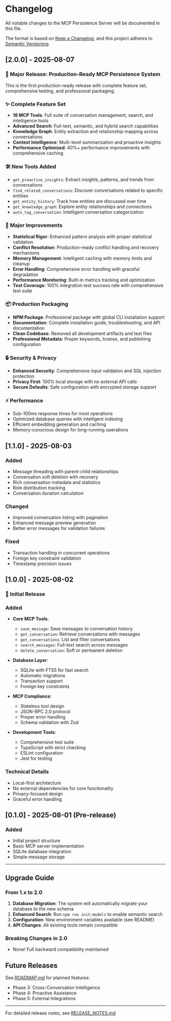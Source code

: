 # Changelog

All notable changes to the MCP Persistence Server will be documented in this file.

The format is based on [Keep a Changelog](https://keepachangelog.com/en/1.0.0/),
and this project adheres to [Semantic Versioning](https://semver.org/spec/v2.0.0.html).

## [2.0.0] - 2025-08-07

### 🎉 Major Release: Production-Ready MCP Persistence System

This is the first production-ready release with complete feature set, comprehensive testing, and professional packaging.

### ✨ Complete Feature Set
- **18 MCP Tools**: Full suite of conversation management, search, and intelligence tools
- **Advanced Search**: Full-text, semantic, and hybrid search capabilities
- **Knowledge Graph**: Entity extraction and relationship mapping across conversations
- **Context Intelligence**: Multi-level summarization and proactive insights
- **Performance Optimized**: 40%+ performance improvements with comprehensive caching

### 🛠️ New Tools Added
- `get_proactive_insights`: Extract insights, patterns, and trends from conversations
- `find_related_conversations`: Discover conversations related to specific entities
- `get_entity_history`: Track how entities are discussed over time  
- `get_knowledge_graph`: Explore entity relationships and connections
- `auto_tag_conversation`: Intelligent conversation categorization

### 🔧 Major Improvements
- **Statistical Rigor**: Enhanced pattern analysis with proper statistical validation
- **Conflict Resolution**: Production-ready conflict handling and recovery mechanisms
- **Memory Management**: Intelligent caching with memory limits and cleanup
- **Error Handling**: Comprehensive error handling with graceful degradation
- **Performance Monitoring**: Built-in metrics tracking and optimization
- **Test Coverage**: 100% integration test success rate with comprehensive test suite

### 📦 Production Packaging
- **NPM Package**: Professional package with global CLI installation support
- **Documentation**: Complete installation guide, troubleshooting, and API documentation
- **Clean Codebase**: Removed all development artifacts and test files
- **Professional Metadata**: Proper keywords, license, and publishing configuration

### 🔒 Security & Privacy
- **Enhanced Security**: Comprehensive input validation and SQL injection protection  
- **Privacy First**: 100% local storage with no external API calls
- **Secure Defaults**: Safe configuration with encrypted storage support

### ⚡ Performance
- Sub-100ms response times for most operations
- Optimized database queries with intelligent indexing
- Efficient embedding generation and caching
- Memory-conscious design for long-running operations


## [1.1.0] - 2025-08-03

### Added
- Message threading with parent-child relationships
- Conversation soft deletion with recovery
- Rich conversation metadata and statistics
- Role distribution tracking
- Conversation duration calculation

### Changed
- Improved conversation listing with pagination
- Enhanced message preview generation
- Better error messages for validation failures

### Fixed
- Transaction handling in concurrent operations
- Foreign key constraint validation
- Timestamp precision issues

## [1.0.0] - 2025-08-02

### 🚀 Initial Release

### Added
- **Core MCP Tools**:
  - `save_message`: Save messages to conversation history
  - `get_conversation`: Retrieve conversations with messages
  - `get_conversations`: List and filter conversations
  - `search_messages`: Full-text search across messages
  - `delete_conversation`: Soft or permanent deletion

- **Database Layer**:
  - SQLite with FTS5 for fast search
  - Automatic migrations
  - Transaction support
  - Foreign key constraints

- **MCP Compliance**:
  - Stateless tool design
  - JSON-RPC 2.0 protocol
  - Proper error handling
  - Schema validation with Zod

- **Development Tools**:
  - Comprehensive test suite
  - TypeScript with strict checking
  - ESLint configuration
  - Jest for testing

### Technical Details
- Local-first architecture
- No external dependencies for core functionality
- Privacy-focused design
- Graceful error handling

## [0.1.0] - 2025-08-01 (Pre-release)

### Added
- Initial project structure
- Basic MCP server implementation
- SQLite database integration
- Simple message storage

---

## Upgrade Guide

### From 1.x to 2.0

1. **Database Migration**: The system will automatically migrate your database to the new schema
2. **Enhanced Search**: Run `npm run init:models` to enable semantic search
3. **Configuration**: New environment variables available (see README)
4. **API Changes**: All existing tools remain compatible

### Breaking Changes in 2.0
- None! Full backward compatibility maintained

## Future Releases

See [ROADMAP.md](ROADMAP.md) for planned features:
- Phase 3: Cross-Conversation Intelligence
- Phase 4: Proactive Assistance
- Phase 5: External Integrations

---

For detailed release notes, see [RELEASE_NOTES.md](RELEASE_NOTES.md)